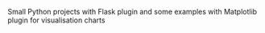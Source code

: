 Small Python projects with Flask plugin and some examples with Matplotlib plugin for visualisation charts
